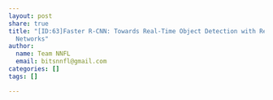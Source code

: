 ```yaml
---
layout: post
share: true
title: "[ID:63]Faster R-CNN: Towards Real-Time Object Detection with Region Proposal
  Networks"
author:
  name: Team NNFL
  email: bitsnnfl@gmail.com
categories: []
tags: []

---
```


